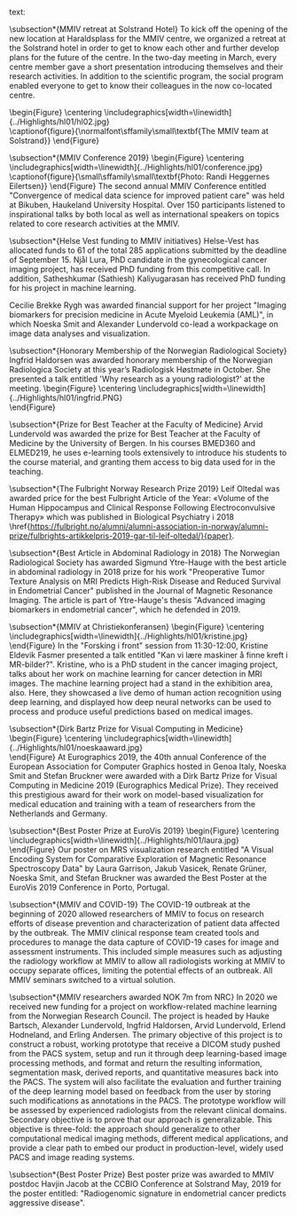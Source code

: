 text:

\subsection*{MMIV retreat at Solstrand Hotel}
To kick off the opening of the new location at Haraldsplass for the MMIV centre, we organized a retreat at the Solstrand hotel in order to get to know each other and further develop plans for the future of the centre. In the two-day meeting in March, every centre member gave a short presentation introducing themselves and their research activities. In addition to the scientific program, the social program enabled everyone to get to know their colleagues in the now co-located centre.

\begin{Figure}
    \centering
	\includegraphics[width=\linewidth]{../Highlights/hl01/hl02.jpg}  
	\captionof{figure}{\normalfont\sffamily\small\textbf{The MMIV team at Solstrand}}
\end{Figure}

\subsection*{MMIV Conference 2019}
\begin{Figure}
    \centering
	\includegraphics[width=\linewidth]{../Highlights/hl01/conference.jpg}  
	\captionof{figure}{\small\sffamily\small\textbf{Photo: Randi Heggernes Eilertsen}}
\end{Figure}
The second annual MMIV Conference entitled "Convergence of medical data science for improved patient care" was held at Bikuben, Haukeland University Hospital. Over 150 participants listened to inspirational talks by both local as well as international speakers on topics related to core research activities at the MMIV.


\subsection*{Helse Vest funding to MMIV initiatives}
Helse-Vest has allocated funds to 61 of the total 285 applications submitted by the deadline of September 15. Njål Lura, PhD candidate in the gynecological cancer imaging project, has received PhD funding from this competitive call. In addition, Satheshkumar (Sathiesh) Kaliyugarasan has received PhD funding for his project in machine learning.

Cecilie Brekke Rygh was awarded financial support for her project "Imaging biomarkers for precision medicine in Acute Myeloid Leukemia (AML)", in which Noeska Smit and Alexander Lundervold co-lead a workpackage on image data analyses and visualization. 

\subsection*{Honorary Membership of the Norwegian Radiological Society}
Ingfrid Haldorsen was awarded honorary membership of the Norwegian Radiologica Society at this year’s Radiologisk Høstmøte in October. She presented a talk entitled 'Why research as a young radiologist?' at the meeting. 
\begin{Figure}
    \centering
	\includegraphics[width=\linewidth]{../Highlights/hl01/ingfrid.PNG}  
\end{Figure}


\subsection*{Prize for Best Teacher at the Faculty of Medicine}
Arvid Lundervold was awarded the prize for Best Teacher at the Faculty of Medicine by the University of Bergen. In his courses BMED360 and ELMED219, he uses e-learning tools extensively to introduce his students to the course material, and granting them access to big data used for in the teaching. 

\subsection*{The Fulbright Norway Research Prize 2019}
Leif Oltedal was awarded price for the best Fulbright Article of the Year: «Volume of the Human Hippocampus and Clinical Response Following Electroconvulsive Therapy» which was published in Biological Psychiatry i 2018 \href{https://fulbright.no/alumni/alumni-association-in-norway/alumni-prize/fulbrights-artikkelpris-2019-gar-til-leif-oltedal/}{paper}.


\subsection*{Best Article in Abdominal Radiology in 2018}
The Norwegian Radiological Society has awarded Sigmund Ytre-Hauge with the best article in abdominal radiology in 2018 prize for his work "Preoperative Tumor Texture Analysis on MRI Predicts High-Risk Disease and Reduced Survival in Endometrial Cancer" published in the Journal of Magnetic Resonance Imaging. The article is part of Ytre-Hauge's thesis "Advanced imaging biomarkers in endometrial cancer", which he defended in 2019.


\subsection*{MMIV at Christiekonferansen}
\begin{Figure}
    \centering
	\includegraphics[width=\linewidth]{../Highlights/hl01/kristine.jpg}  
\end{Figure}
In the "Forsking i front" session from 11:30-12:00, Kristine Eldevik Fasmer presented a talk entitled "Kan vi lære maskiner å finne kreft i MR-bilder?". Kristine, who is a PhD student in the cancer imaging project, talks about her work on machine learning for cancer detection in MRI images. The machine learning project had a stand in the exhibition area, also. Here, they showcased a live demo of human action recognition using deep learning, and displayed how deep neural networks can be used to process and produce useful predictions based on medical images.



\subsection*{Dirk Bartz Prize for Visual Computing in Medicine}
\begin{Figure}
    \centering
	\includegraphics[width=\linewidth]{../Highlights/hl01/noeskaaward.jpg}  
\end{Figure}
At Eurographics 2019, the 40th annual Conference of the European Association for Computer Graphics hosted in Genoa Italy, Noeska Smit and Stefan Bruckner were awarded with a Dirk Bartz Prize for Visual Computing in Medicine 2019 (Eurographics Medical Prize). They received this prestigious award for their work on model-based visualization for medical education and training with a team of researchers from the Netherlands and Germany. 


\subsection*{Best Poster Prize at EuroVis 2019}
\begin{Figure}
    \centering
	\includegraphics[width=\linewidth]{../Highlights/hl01/laura.jpg}  
\end{Figure}
Our poster on MRS visualization research entitled "A Visual Encoding System for Comparative Exploration of Magnetic Resonance Spectroscopy Data" by Laura Garrison, Jakub Vasicek, Renate Grüner, Noeska Smit, and Stefan Bruckner was awarded the Best Poster at the EuroVis 2019 Conference in Porto, Portugal.


\subsection*{MMIV and COVID-19}
The COVID-19 outbreak at the beginning of 2020 allowed researchers of MMIV to focus on research efforts of disease prevention and characterization of patient data affected by the outbreak. The MMIV clinical response team created tools and procedures to manage the data capture of COVID-19 cases for image and assessment instruments. This included simple measures such as adjusting the radiology workflow at MMIV to allow all radiologists working at MMIV to occupy separate offices, limiting the potential effects of an outbreak. All MMIV seminars switched to a virtual solution.

\subsection*{MMIV researchers awarded NOK 7m from NRC}
In 2020 we received new funding for a project on workflow-related machine learning from the Norwegian Research Council. The project is headed by Hauke Bartsch, Alexander Lundervold, Ingfrid Haldorsen, Arvid Lundervold, Erlend Hodneland, and Erling Andersen. The primary objective of this project is to construct a robust, working prototype that receive a DICOM study pushed from the PACS system, setup and run it through deep learning-based image processing methods, and format and return the resulting information, segmentation mask, derived reports, and quantitative measures back into the PACS. The system will also facilitate the evaluation and further training of the deep learning model based on feedback from the user by storing such modifications as annotations in the PACS. The prototype workflow will be assessed by experienced radiologists from the relevant clinical domains. Secondary objective is to prove that our approach is generalizable. This objective is three-fold: the approach should generalize to other computational medical imaging methods, different medical applications, and provide a clear path to embed our product in production-level, widely used PACS and image reading systems.


\subsection*{Best Poster Prize}
Best poster prize was awarded to MMIV postdoc Havjin Jacob at the CCBIO Conference at Solstrand May, 2019 for the poster entitled: "Radiogenomic signature in endometrial cancer predicts aggressive disease".

